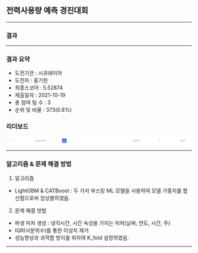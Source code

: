 ## 전력사용량 예측 경진대회
------------

### 결과

----------------

### 결과 요약

* 도전기관 : 시큐레이어
* 도전자 : 홍기헌
* 최종스코어 : 5.52874
* 제출일자 : 2021-10-19
* 총 참여 팀 수 : 3
* 순위 및 비율 :  373(0.8%)

### 리더보드

![결과](전력사용량_score.png)

----------

### 알고리즘 & 문제 해결 방법

1. 알고리즘
* LightGBM & CATBoost
  : 두 가지 부스팅 ML 모델을 사용하여 모델 가중치를 합산함으로써 앙상블하였음.
 
2. 문제 해결 방법
* 파생 피처 생성
  : 냉각시간, 시간 속성을 가지는 피처(날짜, 연도, 시간, 주)
* IQR(사분위수)를 통한 이상치 제거
* 성능향상과 과적합 방지를 위하여 K_fold 설정하였음.

-----------

